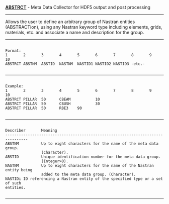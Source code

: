 __**[ABSTRCT](https://help.hexagonmi.com/bundle/MSC_Nastran_2022.4/page/Nastran_Combined_Book/qrg/bulkab/TOC.ABSTRCT.xhtml)**__   -   Meta Data Collector for HDF5 output and post processing

--------------------------------------------------------------------------------
Allows the user to define an arbitrary group of Nastran entities (ABSTRACTion),
using any Nastran keyword type including elements, grids, materials, etc. and
associate a name and description for the group.

--------------------------------------------------------------------------------
```text

Format:
1       2       3       4       5       6       7       8       9       10      
ABSTRCT ABSTNM  ABSTID  NASTNM  NASTID1 NASTID2 NASTID3 -etc.-  


```

--------------------------------------------------------------------------------
```text

Example:
1       2       3       4       5       6       7       8       9       10      
ABSTRCT PILLAR  50      CBEAM           10      
ABSTRCT PILLAR  50      CBUSH           30      
ABSTRCT PILLAR  50      RBE3    90      


```

--------------------------------------------------------------------------------
```text

Describer       Meaning         
--------------------------------------------------------------------------------
ABSTNM          Up to eight characters for the name of the meta data group.
                (Character).
ABSTID          Unique identification number for the meta data group.
                (Integer>0).
NASTNM          Up to eight characters for the name of the Nastran entity being
                added to the meta data group. (Character).
NASTIDi ID referencing a Nastran entity of the specified type or a set of such
entities.


```

--------------------------------------------------------------------------------
